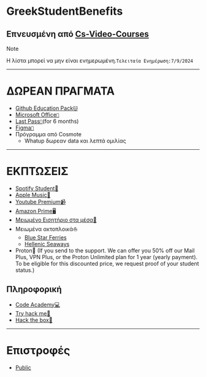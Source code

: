 # GreekStudentBenefits
Επνευσμένη από [Cs-Video-Courses](https://github.com/Developer-Y/cs-video-courses)
---
> [!NOTE]
> Η λίστα μπορεί να μην είναι ενημερωμένη.`Τελειταία Ενημέρωση:7/9/2024`

---

# ΔΩΡΕΑΝ ΠΡΑΓΜΑΤΑ
- [Github Education Pack`🐱`](https://education.github.com/pack)
- [Microsoft Office`🏢`](https://delos365.grnet.gr/)
- [Last Pass`🔐`](https://www.lastpass.com/solutions/education/apac)(for 6 months)
- [Figma`📝`](https://www.figma.com/education/)
- Πρόγραμμα από Cosmote
  - Whatup δωρεαν data και λεπτά ομιλίας 

---
# ΕΚΠΤΩΣΕΙΣ

- [Spotify Student🎵](https://www.spotify.com/gr/student/)
- [Apple Music🎵](https://offers.applemusic.apple/student-offer)
- [Youtube Premium📹](https://www.youtube.com/premium/student)
- [Amazon Prime🖥️](https://offers.applemusic.apple/student-offer)
- [Μειωμένο Εισητήριο στα μέσα🚄](https://www.oasa.gr/%CE%B5%CE%B9%CF%83%CE%B9%CF%84%CE%AE%CF%81%CE%B9%CE%B1/%CF%84%CE%B9%CE%BC%CE%BF%CE%BB%CE%BF%CE%B3%CE%B9%CE%B1%CE%BA%CE%AE/)
- Μειωμένα ακτοπλοικά⛵
  - [Blue Star Ferries](https://www.bluestarferries.com/el-gr/prosfores-ekptoseis/50-ekptosi-stous-neoeisachthentes-foitites-2024)
  - [Hellenic Seaways](https://www.hellenicseaways.gr/el-gr/prosfores-ekptoseis/50-ekptosi-stous-neoeisachthentes-foitites-2024)
- Proton📧 (If you send to the support.
We can offer you 50% off our Mail Plus, VPN Plus, or the Proton Unlimited plan for 1 year (yearly payment). To be eligible for this discounted price, we request proof of your student status.)

## Πληροφορική
- [Code Academy💻](https://www.codecademy.com/resources/blog/codecademy-pro-student-plan/)
- [Try hack me🏫](https://help.tryhackme.com/en/articles/6494960-student-discount)
- [Hack the box🏫](https://help.hackthebox.com/en/articles/7973133-getting-the-student-subscription)

---
# Επιστροφές

- [Public](https://www.public.gr/page/publicplus)
